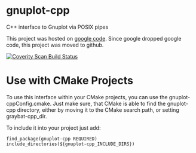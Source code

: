 # gnuplot-cpp
C++ interface to Gnuplot via POSIX pipes

This project was hosted on [google code](code.google.com/p/gnuplot-cpp). Since google dropped google code, this project was moved to github.

<a href="https://scan.coverity.com/projects/988">
  <img alt="Coverity Scan Build Status"
       src="https://scan.coverity.com/projects/988/badge.svg"/>
</a>

# Use with CMake Projects

To use this interface within your CMake projects, you can use the gnuplot-cppConfig.cmake. Just make sure, that CMake is able to find the gnuplot-cpp directory, either by moving it to the CMake search path, or setting graybat-cpp_dir.

To include it into your project just add:
```
find_package(gnuplot-cpp REQUIRED)
include_directories(${gnuplot-cpp_INCLUDE_DIRS})
```
